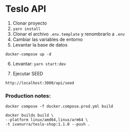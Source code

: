 # Teslo API

1. Clonar proyecto
2. ```yarn install```
3. Clonar el archivo ```.env.template``` y renombrarlo a ```.env```
4. Cambiar las variables de entorno
5. Levantar la base de datos
```
docker-compose up -d
```

6. Levantar: ```yarn start:dev```

7. Ejecutar SEED 
```
http://localhost:3000/api/seed
```

### Production notes:

```
docker compose -f docker.compose.prod.yml build
```

```
docker buildx build \
--platform linux/amd64,linux/arm64 \
-t ivanurra/teslo-shop:1.1.0 --push .
```



